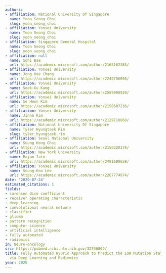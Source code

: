 ```yaml
---
authors:
- affiliation: National University Of Singapore
  name: Yoon Seong Choi
  slug: yoon_seong_choi
- affiliation: Yonsei University
  name: Yoon Seong Choi
  slug: yoon_seong_choi
- affiliation: Singapore General Hospital
  name: Yoon Seong Choi
  slug: yoon_seong_choi
- affiliation: null
  name: Sohi Bae
  url: https://academic.microsoft.com/author/2165162383/
- affiliation: Yonsei University
  name: Jong Hee Chang
  url: https://academic.microsoft.com/author/2240756050/
- affiliation: Yonsei University
  name: Seok-Gu Kang
  url: https://academic.microsoft.com/author/2589998920/
- affiliation: Yonsei University
  name: Se Hoon Kim
  url: https://academic.microsoft.com/author/2158507236/
- affiliation: Yonsei University
  name: Jinna Kim
  url: https://academic.microsoft.com/author/2129710868/
- affiliation: National University Of Singapore
  name: Tyler Hyungtaek Rim
  slug: tyler_hyungtaek_rim
- affiliation: Seoul National University
  name: Seung Hong Choi
  url: https://academic.microsoft.com/author/2156320178/
- affiliation: New York University
  name: Rajan Jain
  url: https://academic.microsoft.com/author/2491689658/
- affiliation: Yonsei University
  name: Seung-Koo Lee
  url: https://academic.microsoft.com/author/2267774974/
date: '2020-07-24'
estimated_citations: 1
fields:
- sorensen dice coefficient
- receiver operating characteristic
- deep learning
- convolutional neural network
- classifier
- glioma
- pattern recognition
- computer science
- artificial intelligence
- fully automated
- radiomics
in: Neuro-oncology
src: https://pubmed.ncbi.nlm.nih.gov/32706862/
title: Fully Automated Hybrid Approach to Predict the IDH Mutation Status of Gliomas
  via Deep Learning and Radiomics
year: 2020
---
```

